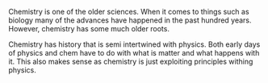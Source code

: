 Chemistry is one of the older sciences. When it comes to things such as biology many of the advances have happened in the past hundred years. However, chemistry has some much older roots.

Chemistry has history that is semi intertwined with physics. Both early days of physics and chem have to do with what is matter and what happens with it. This also makes sense as chemistry is just exploiting principles withing physics.